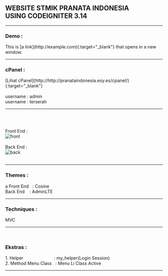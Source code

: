<h2>WEBSITE STMIK PRANATA INDONESIA<br> USING CODEIGNITER 3.14</h2>
<hr>

<h3>Demo :</h3>
This is [a link](http://example.com){:target="_blank"} that opens in a new window.
<hr>

<h3>cPanel :</h3>
[Lihat cPanel](http://http://pranataindonesia.esy.es/cpanel/){:target="_blank"}
<br><br>
username : admin<br>
username : terserah<br>
<hr>
<br><br>

Front End : <br>
![front](https://cloud.githubusercontent.com/assets/13658670/26520179/e02c9dbe-42f7-11e7-85c9-25fff257892b.PNG) <br><br>
Back End : <br>
![back](https://cloud.githubusercontent.com/assets/13658670/26519977/3a6e4dd0-42f4-11e7-8fca-f113ebbcaefc.PNG) <br><br>
<hr>

<h3>Themes : </h3>a
Front End &nbsp;&nbsp;: Cosine
<br>
Back End &nbsp; &nbsp;: AdminLTE
<br>
<hr>

<h3>Techniques : </h3>MVC
<hr>&nbsp;

<h3>Ekstras : </h3>
1. Helper &nbsp; &nbsp; &nbsp; &nbsp; &nbsp; &nbsp; &nbsp; &nbsp; &nbsp; &nbsp; &nbsp; &nbsp;&nbsp;: my_helper(Login Session)
<br>
2. Method Menu Class &nbsp;&nbsp;: Menu Li Class Active
<hr>
